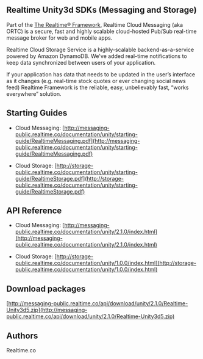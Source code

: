 ## Realtime Unity3d SDKs (Messaging and Storage)
Part of the [The Realtime® Framework](http://framework.realtime.co), Realtime Cloud Messaging (aka ORTC) is a secure, fast and highly scalable cloud-hosted Pub/Sub real-time message broker for web and mobile apps.

Realtime Cloud Storage Service is a highly-scalable backend-as-a-service powered by Amazon DynamoDB. We've added real-time notifications to keep data synchronized between users of your application.

If your application has data that needs to be updated in the user’s interface as it changes (e.g. real-time stock quotes or ever changing social news feed) Realtime Framework is the reliable, easy, unbelievably fast, “works everywhere” solution.

## Starting Guides
* Cloud Messaging: [http://messaging-public.realtime.co/documentation/unity/starting-guide/RealtimeMessaging.pdf](http://messaging-public.realtime.co/documentation/unity/starting-guide/RealtimeMessaging.pdf)

* Cloud Storage: [http://storage-public.realtime.co/documentation/unity/starting-guide/RealtimeStorage.pdf](http://storage-public.realtime.co/documentation/unity/starting-guide/RealtimeStorage.pdf)


## API Reference
* Cloud Messaging: [http://messaging-public.realtime.co/documentation/unity/2.1.0/index.html](http://messaging-public.realtime.co/documentation/unity/2.1.0/index.html)

* Cloud Storage: [http://storage-public.realtime.co/documentation/unity/1.0.0/index.html](http://storage-public.realtime.co/documentation/unity/1.0.0/index.html)


## Download packages
[http://messaging-public.realtime.co/api/download/unity/2.1.0/Realtime-Unity3d5.zip](http://messaging-public.realtime.co/api/download/unity/2.1.0/Realtime-Unity3d5.zip)


## Authors
Realtime.co

